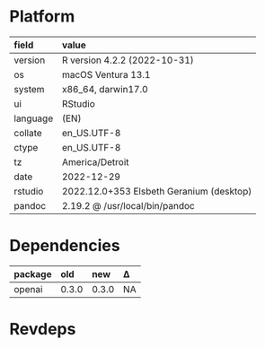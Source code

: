 # Platform

|field    |value                                    |
|:--------|:----------------------------------------|
|version  |R version 4.2.2 (2022-10-31)             |
|os       |macOS Ventura 13.1                       |
|system   |x86_64, darwin17.0                       |
|ui       |RStudio                                  |
|language |(EN)                                     |
|collate  |en_US.UTF-8                              |
|ctype    |en_US.UTF-8                              |
|tz       |America/Detroit                          |
|date     |2022-12-29                               |
|rstudio  |2022.12.0+353 Elsbeth Geranium (desktop) |
|pandoc   |2.19.2 @ /usr/local/bin/pandoc           |

# Dependencies

|package |old   |new   |Δ  |
|:-------|:-----|:-----|:--|
|openai  |0.3.0 |0.3.0 |NA |

# Revdeps

